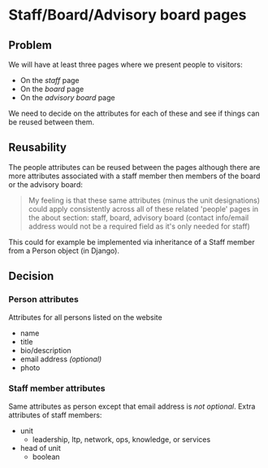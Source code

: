 # Staff/Board/Advisory board pages

## Problem

We will have at least three pages where we present people to visitors:

* On the *staff* page
* On the *board* page
* On the *advisory board* page

We need to decide on the attributes for each of these and see if things can be reused between them.

## Reusability

The people attributes can be reused between the pages although there are more attributes associated with a staff member then members of the board or the advisory board:

> My feeling is that these same attributes (minus the unit designations) could
> apply consistently across all of these related 'people' pages in the about
> section: staff, board, advisory board (contact info/email address would not
> be a required field as it's only needed for staff)

This could for example be implemented via inheritance of a Staff member from a Person object (in Django).

## Decision

### Person attributes

Attributes for all persons listed on the website

* name
* title
* bio/description
* email address *(optional)*
* photo

### Staff member attributes

Same attributes as person except that email address is *not optional*. Extra attributes of staff members:

* unit
    * leadership, ltp, network, ops, knowledge, or services
* head of unit
    * boolean
